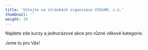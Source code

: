 ```yaml
---
title: 'Vítejte na stránkách organizace VIGVAM, z.ú.'
thumbnail: ''
weight: 10
---
```

Najdete zde kurzy a jednorázové akce pro různé věkové kategorie.

Jsme tu pro Vás!
